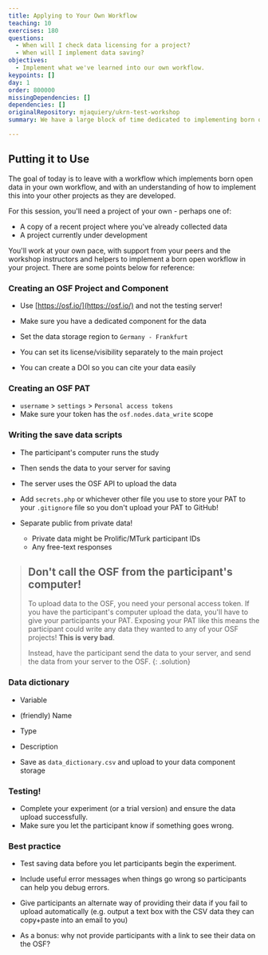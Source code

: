 ```yaml
---
title: Applying to Your Own Workflow
teaching: 10
exercises: 180
questions:
  - When will I check data licensing for a project?
  - When will I implement data saving?
objectives:
  - Implement what we've learned into our own workflow.
keypoints: []
day: 1
order: 800000
missingDependencies: []
dependencies: []
originalRepository: mjaquiery/ukrn-test-workshop
summary: We have a large block of time dedicated to implementing born open data saving into your own project. The instructors and helpers will be around to answer questions and help with any issues you run into.

---
```


## Putting it to Use

The goal of today is to leave with a workflow which implements born open data in your own workflow, and with an understanding of how to implement this into your other projects as they are developed.

For this session, you'll need a project of your own - perhaps one of:
* A copy of a recent project where you've already collected data
* A project currently under development

You'll work at your own pace, with support from your peers and the workshop instructors and helpers to implement a born open workflow in your project.
There are some points below for reference:

### Creating an OSF Project and Component

* Use [https://osf.io/](https://osf.io/) and not the testing server!

* Make sure you have a dedicated component for the data
* Set the data storage region to `Germany - Frankfurt`
* You can set its license/visibility separately to the main project

* You can create a DOI so you can cite your data easily

### Creating an OSF PAT

* `username` > `settings` > `Personal access tokens`
* Make sure your token has the `osf.nodes.data_write` scope

### Writing the save data scripts

* The participant's computer runs the study
* Then sends the data to your server for saving
* The server uses the OSF API to upload the data

* Add `secrets.php` or whichever other file you use to store your PAT to your `.gitignore` file so you don't upload your PAT to GitHub!

* Separate public from private data!
    * Private data might be Prolific/MTurk participant IDs
    * Any free-text responses

> ## Don't call the OSF from the participant's computer!
> To upload data to the OSF, you need your personal access token.
> If you have the participant's computer upload the data, you'll have to give your participants your PAT.
> Exposing your PAT like this means the participant could write any data they wanted to any of your OSF projects! **This is very bad**.
>
> Instead, have the participant send the data to your server, and send the data from your server to the OSF.
{: .solution}

### Data dictionary
* Variable
* (friendly) Name
* Type
* Description

* Save as `data_dictionary.csv` and upload to your data component storage

### Testing!

* Complete your experiment (or a trial version) and ensure the data upload successfully.
* Make sure you let the participant know if something goes wrong.

### Best practice

* Test saving data before you let participants begin the experiment.
* Include useful error messages when things go wrong so participants can help you debug errors.
* Give participants an alternate way of providing their data if you fail to upload automatically (e.g. output a text box with the CSV data they can copy+paste into an email to you)

* As a bonus: why not provide participants with a link to see their data on the OSF?

